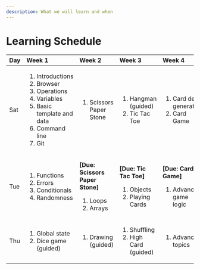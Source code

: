 ```yaml
---
description: What we will learn and when
---
```


# Learning Schedule

<table>
  <thead>
    <tr>
      <th style="text-align:left">Day</th>
      <th style="text-align:left">Week 1</th>
      <th style="text-align:left">Week 2</th>
      <th style="text-align:left">Week 3</th>
      <th style="text-align:left">Week 4</th>
      <th style="text-align:left">Week 5</th>
    </tr>
  </thead>
  <tbody>
    <tr>
      <td style="text-align:left">Sat</td>
      <td style="text-align:left">
        <ol>
          <li>Introductions</li>
          <li>Browser</li>
          <li>Operations</li>
          <li>Variables</li>
          <li>Basic template and data</li>
          <li>Command line</li>
          <li>Git</li>
        </ol>
      </td>
      <td style="text-align:left">
        <ol>
          <li>Scissors Paper Stone</li>
        </ol>
      </td>
      <td style="text-align:left">
        <ol>
          <li>Hangman (guided)</li>
          <li>Tic Tac Toe</li>
        </ol>
      </td>
      <td style="text-align:left">
        <ol>
          <li>Card deck generation</li>
          <li>Card Game</li>
        </ol>
      </td>
      <td style="text-align:left">
        <p><b>[Due: Advanced Card Game]</b>
        </p>
        <ol>
          <li>Project presentations</li>
          <li>Class party</li>
        </ol>
      </td>
    </tr>
    <tr>
      <td style="text-align:left">Tue</td>
      <td style="text-align:left">
        <ol>
          <li>Functions</li>
          <li>Errors</li>
          <li>Conditionals</li>
          <li>Randomness</li>
        </ol>
      </td>
      <td style="text-align:left">
        <p><b>[Due: Scissors Paper Stone]</b>
        </p>
        <ol>
          <li>Loops</li>
          <li>Arrays</li>
        </ol>
      </td>
      <td style="text-align:left">
        <p><b>[Due: Tic Tac Toe]</b>
        </p>
        <ol>
          <li>Objects</li>
          <li>Playing Cards</li>
        </ol>
      </td>
      <td style="text-align:left">
        <p><b>[Due: Card Game]</b>
        </p>
        <ol>
          <li>Advanced game logic</li>
        </ol>
      </td>
      <td style="text-align:left">No class</td>
    </tr>
    <tr>
      <td style="text-align:left">Thu</td>
      <td style="text-align:left">
        <ol>
          <li>Global state</li>
          <li>Dice game (guided)</li>
        </ol>
      </td>
      <td style="text-align:left">
        <ol>
          <li>Drawing (guided)</li>
        </ol>
      </td>
      <td style="text-align:left">
        <ol>
          <li>Shuffling</li>
          <li>High Card (guided)</li>
        </ol>
      </td>
      <td style="text-align:left">
        <ol>
          <li>Advanced topics</li>
        </ol>
      </td>
      <td style="text-align:left">No class</td>
    </tr>
  </tbody>
</table>



